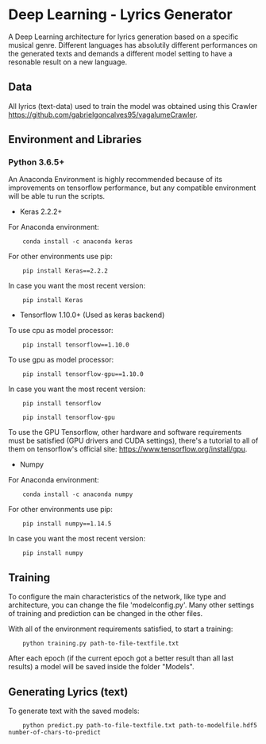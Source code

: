 # Deep Learning - Lyrics Generator 

A Deep Learning architecture for lyrics generation based on a specific musical genre. Different languages has absolutily different performances on the generated texts and demands a different model setting to have a resonable result on a new language.

## Data

All lyrics (text-data) used to train the model was obtained using this Crawler <https://github.com/gabrielgoncalves95/vagalumeCrawler>.

## Environment and Libraries

### Python 3.6.5+
An Anaconda Environment is highly recommended because of its improvements on tensorflow performance, but any compatible environment will be able tu run the scripts.

*  Keras 2.2.2+

For Anaconda environment:
```
    conda install -c anaconda keras
```
For other environments use pip:
```
    pip install Keras==2.2.2
```
In case you want the most recent version:
```
    pip install Keras
```

* Tensorflow 1.10.0+ (Used as keras backend)

To use cpu as model processor:
```
    pip install tensorflow==1.10.0
```
To use gpu as model processor:
```
    pip install tensorflow-gpu==1.10.0
```
In case you want the most recent version:
```
    pip install tensorflow
```
```
    pip install tensorflow-gpu
```
To use the GPU Tensorflow, other hardware and software requirements must be satisfied (GPU drivers and CUDA settings), there's a tutorial to all of them on tensorflow's official site: <https://www.tensorflow.org/install/gpu>.

* Numpy

For Anaconda environment:
```
    conda install -c anaconda numpy
```
For other environments use pip:
```
    pip install numpy==1.14.5
```
In case you want the most recent version:
```
    pip install numpy
```


## Training

To configure the main characteristics of the network, like type and architecture, you can change the file 'modelconfig.py'. Many other settings of training and prediction can be changed in the other files.

With all of the environment requirements satisfied, to start a training:

```
    python training.py path-to-file-textfile.txt
```
After each epoch (if the current epoch got a better result than all last results) a model will be saved inside the folder "Models".

## Generating Lyrics (text)
To generate text with the saved models:
```
    python predict.py path-to-file-textfile.txt path-to-modelfile.hdf5 number-of-chars-to-predict
```
